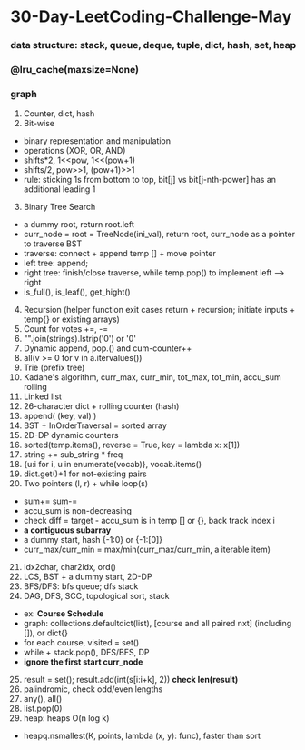 # 30-Day-LeetCoding-Challenge-May
### data structure: stack, queue, deque, tuple, dict, hash, set, heap
### @lru_cache(maxsize=None)
### graph
1. Counter, dict, hash
2. Bit-wise
  * binary representation and manipulation
  * operations (XOR, OR, AND)
  * shifts*2, 1<<pow, 1<<(pow+1)
  * shifts/2, pow>>1, (pow+1)>>1
  * rule: sticking 1s from bottom to top, bit[j] vs bit[j-nth-power] has an additional leading 1
3. Binary Tree Search
  * a dummy root, return root.left
  * curr_node = root = TreeNode(ini_val), return root, curr_node as a pointer to traverse BST
  * traverse: connect + append temp [] + move pointer
  * left tree: append; 
  * right tree: finish/close traverse, while temp.pop() to implement left --> right
  * is_full(), is_leaf(), get_hight()
4. Recursion (helper function exit cases return + recursion; initiate inputs + temp{} or existing arrays)
5. Count for votes +=, -=
6. "".join(strings).lstrip('0') or '0'
7. Dynamic append, pop.() and cum-counter++
8. all(v >= 0 for v in a.itervalues())
9. Trie (prefix tree)
10. Kadane's algorithm, curr_max, curr_min, tot_max, tot_min, accu_sum rolling
11. Linked list
12. 26-character dict + rolling counter (hash)
13. append( (key, val) )
14. BST + InOrderTraversal = sorted array
15. 2D-DP dynamic counters
16. sorted(temp.items(), reverse = True, key = lambda x: x[1])
17. string += sub_string * freq
18. {u:i for i, u in enumerate(vocab)}, vocab.items()
19. dict.get()+1 for not-existing pairs
20. Two pointers (l, r) + while loop(s)
   * sum+= sum-=
   * accu_sum is non-decreasing
   * check diff = target - accu_sum is in temp [] or {}, back track index i
   * **a contiguous subarray**
   * a dummy start, hash {-1:0} or {-1:[0]}
   * curr_max/curr_min = max/min(curr_max/curr_min, a iterable item)
21. idx2char, char2idx, ord()
22. LCS, BST + a dummy start, 2D-DP
23. BFS/DFS: bfs queue; dfs stack
24. DAG, DFS, SCC, topological sort, stack
   * ex: **Course Schedule**
   * graph: collections.defaultdict(list), [course and all paired nxt] (including []), or dict{}
   * for each course, visited = set()
   * while + stack.pop(), DFS/BFS, DP
   * **ignore the first start curr_node**
25. result = set(); result.add(int(s[i:i+k], 2)) **check len(result)**
26. palindromic, check odd/even lengths
27. any(), all()
28. list.pop(0)
29. heap: heaps O(n log k)
   * heapq.nsmallest(K, points, lambda (x, y): func), faster than sort




